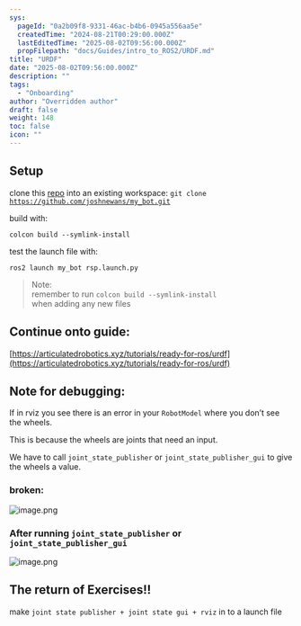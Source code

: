 ```yaml
---
sys:
  pageId: "0a2b09f8-9331-46ac-b4b6-0945a556aa5e"
  createdTime: "2024-08-21T00:29:00.000Z"
  lastEditedTime: "2025-08-02T09:56:00.000Z"
  propFilepath: "docs/Guides/intro_to_ROS2/URDF.md"
title: "URDF"
date: "2025-08-02T09:56:00.000Z"
description: ""
tags:
  - "Onboarding"
author: "Overridden author"
draft: false
weight: 148
toc: false
icon: ""
---
```


## Setup

clone this [repo](https://github.com/joshnewans/urdf_example) into an existing workspace:
`git clone` [`https://github.com/joshnewans/my_bot.git`](https://github.com/joshnewans/urdf_example.git)

build with:

`colcon build --symlink-install`

test the launch file with:

`ros2 launch my_bot rsp.launch.py`

> Note:  
> remember to run `colcon build --symlink-install`  
> when adding any new files

## Continue onto guide:

[https://articulatedrobotics.xyz/tutorials/ready-for-ros/urdf](https://articulatedrobotics.xyz/tutorials/ready-for-ros/urdf)

## Note for debugging:

If in rviz you see there is an error in your `RobotModel` where you don’t see the wheels.

This is because the wheels are joints that need an input. 

We have to call `joint_state_publisher` or `joint_state_publisher_gui` to give the wheels a value.

### broken:

![image.png](https://prod-files-secure.s3.us-west-2.amazonaws.com/d518164a-d88e-44d1-a4ee-3adb3bd8bce0/96a1d089-1f17-4dbf-8563-f2aef56a4d37/image.png?X-Amz-Algorithm=AWS4-HMAC-SHA256&X-Amz-Content-Sha256=UNSIGNED-PAYLOAD&X-Amz-Credential=ASIAZI2LB4664ZRAK5QB%2F20250815%2Fus-west-2%2Fs3%2Faws4_request&X-Amz-Date=20250815T034548Z&X-Amz-Expires=3600&X-Amz-Security-Token=IQoJb3JpZ2luX2VjEAoaCXVzLXdlc3QtMiJIMEYCIQDNxiQAWM1XRcksCZlJuZHhTqBYbcGihJjuH6dNO36%2FiAIhAMVAQ1w9w9O3KtyLgNu%2ByES174lsUfAJ%2FukwvNaDD1SvKv8DCFMQABoMNjM3NDIzMTgzODA1IgyHacaEtbG1xyGv%2FKMq3APJdRbocigo2KEspxny7hPNT8KqVZK4brjpwU4Xfvul5IhIxKlX%2F5NQsQOHdLOvpglecHlC8ZjEp1LH3Sr%2FpFTWtIT%2BtBRft8tyIBU8o%2FMlDPypEs1asN3iHYDngvHz5gNubrJCg1DnoNxvN6B1TZj8k1PeWzlCNSQYv76Smntc4wwt%2BSHe1iRqJCTwGR1L7l8dG3wKBanp8k3ZL2sb2ektFkRzh2K11RQYp3VvJlNdoCQ9%2F0w5PgW1OyxdOzDbzlYn6vjaVzJpuW4kO5Gs7R%2FUsYEcQeQETJEHhzMHsLYUlmXHXcKbvC7M9k6%2FD%2FcpGJm0qXi1%2F3aiRiMsIuT2h5dIcJY0ObpGzF6xfbrh%2BZDu6F2RGuDPemtcGHy2kh7aBho7KNtZULFlMiF9IO1z4u4eUmHWJI2yI0OtB3seaKWiyuXsJhGiCIA0BIA%2Bc3mnRwfe63Duq8hwVkFA3ikDGI5g8KDTSXg09VNzNdyBF8q5vicrEfSiqHENxWDkAZC6MeF212mMqFQ%2FYgfHFDMSUwpby%2BVVW7gs3tagxXvQulhQwqI8zFD%2Bt6xHeu917Qy98S6ze2Kgk%2FzOh7H7gKpGKYGpkEg3aKougTo%2Bu4xLeQ842JXWZWa66REu8J89QTCBo%2FrEBjqkAQIJOOWxoCKOmAe1JLEDV%2FOVBzBAf4ebilzVstQ5OV4u4GIaMHMmcDMH3%2B5dOKxd9VAAOLV9wTlO2YvTm%2BjNuaVu4aQoN69cAAjhpHlUYE%2Ft%2FwSCF2nhdvZstXZegoLep7nBY%2FiVEWnbFyuxErhfZqbHSG0CoM3TkESsRWUh%2B4SpTbwo86bOohDUZI8sY5X1LtT1s4MU1yUEq2JklM%2BzKUyBVTb6&X-Amz-Signature=5acb5c4e619311ef6917a47d8792c8059848838886a9bdcd52a00ea8a3138bb1&X-Amz-SignedHeaders=host&x-amz-checksum-mode=ENABLED&x-id=GetObject)

### After running `joint_state_publisher` or `joint_state_publisher_gui`

![image.png](https://prod-files-secure.s3.us-west-2.amazonaws.com/d518164a-d88e-44d1-a4ee-3adb3bd8bce0/130c99c7-1b0b-4031-9953-844fc3950ff4/image.png?X-Amz-Algorithm=AWS4-HMAC-SHA256&X-Amz-Content-Sha256=UNSIGNED-PAYLOAD&X-Amz-Credential=ASIAZI2LB4664ZRAK5QB%2F20250815%2Fus-west-2%2Fs3%2Faws4_request&X-Amz-Date=20250815T034548Z&X-Amz-Expires=3600&X-Amz-Security-Token=IQoJb3JpZ2luX2VjEAoaCXVzLXdlc3QtMiJIMEYCIQDNxiQAWM1XRcksCZlJuZHhTqBYbcGihJjuH6dNO36%2FiAIhAMVAQ1w9w9O3KtyLgNu%2ByES174lsUfAJ%2FukwvNaDD1SvKv8DCFMQABoMNjM3NDIzMTgzODA1IgyHacaEtbG1xyGv%2FKMq3APJdRbocigo2KEspxny7hPNT8KqVZK4brjpwU4Xfvul5IhIxKlX%2F5NQsQOHdLOvpglecHlC8ZjEp1LH3Sr%2FpFTWtIT%2BtBRft8tyIBU8o%2FMlDPypEs1asN3iHYDngvHz5gNubrJCg1DnoNxvN6B1TZj8k1PeWzlCNSQYv76Smntc4wwt%2BSHe1iRqJCTwGR1L7l8dG3wKBanp8k3ZL2sb2ektFkRzh2K11RQYp3VvJlNdoCQ9%2F0w5PgW1OyxdOzDbzlYn6vjaVzJpuW4kO5Gs7R%2FUsYEcQeQETJEHhzMHsLYUlmXHXcKbvC7M9k6%2FD%2FcpGJm0qXi1%2F3aiRiMsIuT2h5dIcJY0ObpGzF6xfbrh%2BZDu6F2RGuDPemtcGHy2kh7aBho7KNtZULFlMiF9IO1z4u4eUmHWJI2yI0OtB3seaKWiyuXsJhGiCIA0BIA%2Bc3mnRwfe63Duq8hwVkFA3ikDGI5g8KDTSXg09VNzNdyBF8q5vicrEfSiqHENxWDkAZC6MeF212mMqFQ%2FYgfHFDMSUwpby%2BVVW7gs3tagxXvQulhQwqI8zFD%2Bt6xHeu917Qy98S6ze2Kgk%2FzOh7H7gKpGKYGpkEg3aKougTo%2Bu4xLeQ842JXWZWa66REu8J89QTCBo%2FrEBjqkAQIJOOWxoCKOmAe1JLEDV%2FOVBzBAf4ebilzVstQ5OV4u4GIaMHMmcDMH3%2B5dOKxd9VAAOLV9wTlO2YvTm%2BjNuaVu4aQoN69cAAjhpHlUYE%2Ft%2FwSCF2nhdvZstXZegoLep7nBY%2FiVEWnbFyuxErhfZqbHSG0CoM3TkESsRWUh%2B4SpTbwo86bOohDUZI8sY5X1LtT1s4MU1yUEq2JklM%2BzKUyBVTb6&X-Amz-Signature=e3cba5cb12047fda18cd1ce31340c7963529dfbac3cc4cda5a44883007b1b049&X-Amz-SignedHeaders=host&x-amz-checksum-mode=ENABLED&x-id=GetObject)

## The return of Exercises!!

make `joint state publisher + joint state gui + rviz` in to a launch file
